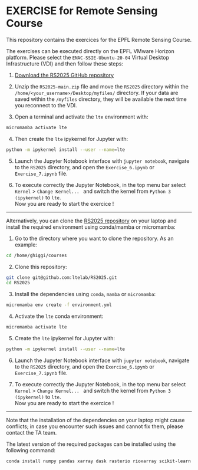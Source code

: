 # EXERCISE for Remote Sensing Course

This repository contains the exercices for the EPFL Remote Sensing Course.

The exercises can be executed directly on the EPFL VMware Horizon platform. 
Please select the `ENAC-SSIE-Ubuntu-20-04` Virtual Desktop Infrastructure (VDI) and then follow these steps:

1. [Download the RS2025 GitHub repository](https://github.com/ltelab/RS2025/archive/refs/heads/main.zip)

2. Unzip the `RS2025-main.zip` file and move the `RS2025` directory within the `/home/<your_username>/Desktop/myfiles/` directory.
   If your data are saved within the `/myfiles` directory, they will be available the next time you reconnect to the VDI. 

3. Open a terminal and activate the `lte` environment with:

```sh
micromamba activate lte
```
  
4. Then create the `lte` ipykernel for Jupyter with:

```sh
python -m ipykernel install --user --name=lte
```

5. Launch the Jupyter Notebook interface with `jupyter notebook`, navigate to the `RS2025` directory, and open the
   `Exercise_6.ipynb` or `Exercise_7.ipynb` file.

6. To execute correctly the Jupyter Notebook, in the top menu bar select `Kernel` >  `Change Kernel... ` and switch the kernel from `Python 3 (ipykernel)` to `lte`.   
   Now you are ready to start the exercice !


----------------

Alternatively, you can clone the [RS2025 repository](https://github.com/ltelab/RS202) on your laptop and install the required environment using conda/mamba or micromamba:  

1. Go to the directory where you want to clone the repository. As an example:

```sh
cd /home/ghiggi/courses
```

2. Clone this repository:

```sh
git clone git@github.com:ltelab/RS2025.git
cd RS2025
```

3. Install the dependencies using `conda`, `mamba` or `micromamba`:

```sh
micromamba env create -f environment.yml
```

4. Activate the `lte` conda environment:

```sh
micromamba activate lte
```

5. Create the `lte` ipykernel for Jupyter with:

```sh
python -m ipykernel install --user --name=lte
```

6. Launch the Jupyter Notebook interface with `jupyter notebook`, navigate to the `RS2025` directory, and open the
   `Exercise_6.ipynb` or `Exercise_7.ipynb` file.

7. To execute correctly the Jupyter Notebook, in the top menu bar select `Kernel` >  `Change Kernel... ` and switch the kernel from `Python 3 (ipykernel)` to `lte`.   
   Now you are ready to start the exercice !


----------------


Note that the installation of the dependencies on your laptop might cause conflicts; in case you encounter such issues and cannot fix them, please contact the TA team.

The latest version of the required packages can be installed using the following command:

```sh
conda install numpy pandas xarray dask rasterio rioxarray scikit-learn matplotlib-base seaborn colorcet pywavelets pillow jupyter
```
